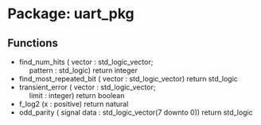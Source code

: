 # Package: uart_pkg

## Functions
- find_num_hits <font id="function_arguments">( vector    : std_logic_vector;<br><span style="padding-left:20px"> pattern   : std_logic) </font> <font id="function_return">return integer </font>
- find_most_repeated_bit <font id="function_arguments">( vector    : std_logic_vector) </font> <font id="function_return">return std_logic </font>
- transient_error <font id="function_arguments">( vector    : std_logic_vector;<br><span style="padding-left:20px"> limit     : integer) </font> <font id="function_return">return boolean </font>
- f_log2 <font id="function_arguments">(x : positive) </font> <font id="function_return">return natural </font>
- odd_parity <font id="function_arguments">( signal data : std_logic_vector(7 downto 0)) </font> <font id="function_return">return std_logic </font>
